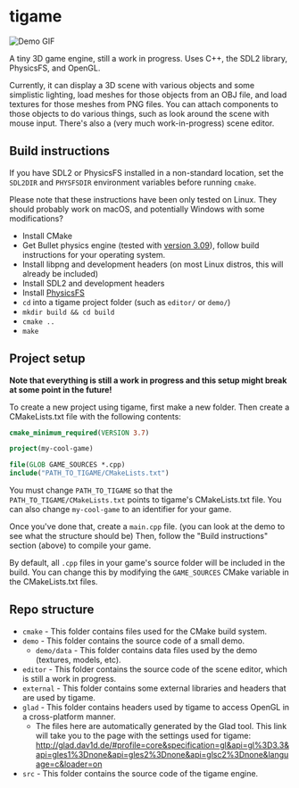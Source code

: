 # tigame
![Demo GIF](./demo.gif)

A tiny 3D game engine, still a work in progress. Uses C++, the SDL2 library, PhysicsFS, and OpenGL.

Currently, it can display a 3D scene with various objects and some simplistic lighting, load meshes for those objects from an OBJ file, and load textures for those meshes from PNG files. You can attach components to those objects to do various things, such as look around the scene with mouse input. There's also a (very much work-in-progress) scene editor.

## Build instructions
If you have SDL2 or PhysicsFS installed in a non-standard location, set the `SDL2DIR` and `PHYSFSDIR` environment variables before running `cmake`.

Please note that these instructions have been only tested on Linux. They should probably work on macOS, and potentially Windows with some modifications?

* Install CMake
* Get Bullet physics engine (tested with [version 3.09](https://github.com/bulletphysics/bullet3/releases/tag/3.09)), follow build instructions for your operating system.
* Install libpng and development headers (on most Linux distros, this will already be included)
* Install SDL2 and development headers
* Install [PhysicsFS](https://www.icculus.org/physfs/)
* `cd` into a tigame project folder (such as `editor/` or `demo/`)
* `mkdir build && cd build`
* `cmake ..`
* `make`

## Project setup
**Note that everything is still a work in progress and this setup might break at some point in the future!**

To create a new project using tigame, first make a new folder. Then create a CMakeLists.txt file with the following contents:

```cmake
cmake_minimum_required(VERSION 3.7)

project(my-cool-game)

file(GLOB GAME_SOURCES *.cpp)
include("PATH_TO_TIGAME/CMakeLists.txt")
```

You must change `PATH_TO_TIGAME` so that the `PATH_TO_TIGAME/CMakeLists.txt` points to tigame's CMakeLists.txt file. You can also change `my-cool-game` to an identifier for your game.

Once you've done that, create a `main.cpp` file. (you can look at the demo to see what the structure should be) Then, follow the "Build instructions" section (above) to compile your game.

By default, all `.cpp` files in your game's source folder will be included in the build. You can change this by modifying the `GAME_SOURCES` CMake variable in the CMakeLists.txt files.

## Repo structure
* `cmake` - This folder contains files used for the CMake build system.
* `demo` - This folder contains the source code of a small demo.
	* `demo/data` - This folder contains data files used by the demo (textures, models, etc).
* `editor` - This folder contains the source code of the scene editor, which is still a work in progress.
* `external` - This folder contains some external libraries and headers that are used by tigame.
* `glad` - This folder contains headers used by tigame to access OpenGL in a cross-platform manner.
	* The files here are automatically generated by the Glad tool. This link will take you to the page with the settings used for tigame: http://glad.dav1d.de/#profile=core&specification=gl&api=gl%3D3.3&api=gles1%3Dnone&api=gles2%3Dnone&api=glsc2%3Dnone&language=c&loader=on
* `src` - This folder contains the source code of the tigame engine.